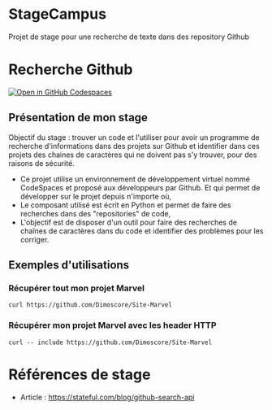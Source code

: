 # StageCampus
Projet de stage pour une recherche de texte dans des repository Github

# Recherche Github
[![Open in GitHub Codespaces](https://github.com/codespaces/badge.svg)](https://dimoscore-orange-space-happiness-575gxppxg4j3pxxg.github.dev/)

## Présentation de mon stage
Objectif du stage : trouver un code et l'utiliser pour avoir un programme de recherche d'informations dans des projets sur Github et identifier dans ces projets des chaines de caractères qui ne doivent pas s'y trouver, pour des raisons de sécurité.

* Ce projet utilise un environnement de développement virtuel nommé CodeSpaces et proposé aux développeurs par Github. Et qui permet de développer sur le projet depuis n'importe où,
* Le composant utilisé est écrit en Python et permet de faire des recherches dans des "repositories" de code,
* L'objectif est de disposer d'un outil pour faire des recherches de chaînes de caractères dans du code et identifier des problèmes pour les corriger.

## Exemples d'utilisations
### Récupérer tout mon projet Marvel
```
curl https://github.com/Dimoscore/Site-Marvel
```
### Récupérer mon projet Marvel avec les header HTTP
```
curl -- include https://github.com/Dimoscore/Site-Marvel
```

# Références de stage
* Article : https://stateful.com/blog/github-search-api